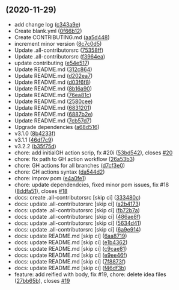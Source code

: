 ##  (2020-11-29)

* add change log ([c343a9e](https://github.com/cdimascio/openapi-spring-webflux-validator/commit/c343a9e))
* Create blank.yml ([0f66b12](https://github.com/cdimascio/openapi-spring-webflux-validator/commit/0f66b12))
* Create CONTRIBUTING.md ([aa5d448](https://github.com/cdimascio/openapi-spring-webflux-validator/commit/aa5d448))
* increment minor version ([8c7c0d5](https://github.com/cdimascio/openapi-spring-webflux-validator/commit/8c7c0d5))
* Update .all-contributorsrc ([75358ff](https://github.com/cdimascio/openapi-spring-webflux-validator/commit/75358ff))
* Update .all-contributorsrc ([f3964ea](https://github.com/cdimascio/openapi-spring-webflux-validator/commit/f3964ea))
* update contributing ([e54e517](https://github.com/cdimascio/openapi-spring-webflux-validator/commit/e54e517))
* Update README.md ([312c864](https://github.com/cdimascio/openapi-spring-webflux-validator/commit/312c864))
* Update README.md ([d202ea7](https://github.com/cdimascio/openapi-spring-webflux-validator/commit/d202ea7))
* Update README.md ([d03f6f8](https://github.com/cdimascio/openapi-spring-webflux-validator/commit/d03f6f8))
* Update README.md ([8b16a90](https://github.com/cdimascio/openapi-spring-webflux-validator/commit/8b16a90))
* Update README.md ([76ea81c](https://github.com/cdimascio/openapi-spring-webflux-validator/commit/76ea81c))
* Update README.md ([2580cee](https://github.com/cdimascio/openapi-spring-webflux-validator/commit/2580cee))
* Update README.md ([6831201](https://github.com/cdimascio/openapi-spring-webflux-validator/commit/6831201))
* Update README.md ([6887b2e](https://github.com/cdimascio/openapi-spring-webflux-validator/commit/6887b2e))
* Update README.md ([7cb57d7](https://github.com/cdimascio/openapi-spring-webflux-validator/commit/7cb57d7))
* Upgrade dependencies ([a68d516](https://github.com/cdimascio/openapi-spring-webflux-validator/commit/a68d516))
* v3.1.0 ([8b4233f](https://github.com/cdimascio/openapi-spring-webflux-validator/commit/8b4233f))
* v3.1.1 ([46df7c9](https://github.com/cdimascio/openapi-spring-webflux-validator/commit/46df7c9))
* v3.2.2 ([b35f75d](https://github.com/cdimascio/openapi-spring-webflux-validator/commit/b35f75d))
* chore: add initialGH action scrip, fx #20i ([53bd542](https://github.com/cdimascio/openapi-spring-webflux-validator/commit/53bd542)), closes [#20](https://github.com/cdimascio/openapi-spring-webflux-validator/issues/20)
* chore: fix path to GH action workflow ([26a53b3](https://github.com/cdimascio/openapi-spring-webflux-validator/commit/26a53b3))
* chore: GH actions for all branches ([d7cf3e0](https://github.com/cdimascio/openapi-spring-webflux-validator/commit/d7cf3e0))
* chore: GH actions syntax ([da544d2](https://github.com/cdimascio/openapi-spring-webflux-validator/commit/da544d2))
* chore: improv pom ([e4a0fe1](https://github.com/cdimascio/openapi-spring-webflux-validator/commit/e4a0fe1))
* chore: update dependendcies, fixed minor pom issues, fix #18 ([8ddfa51](https://github.com/cdimascio/openapi-spring-webflux-validator/commit/8ddfa51)), closes [#18](https://github.com/cdimascio/openapi-spring-webflux-validator/issues/18)
* docs: create .all-contributorsrc [skip ci] ([333480c](https://github.com/cdimascio/openapi-spring-webflux-validator/commit/333480c))
* docs: update .all-contributorsrc [skip ci] ([a2b4173](https://github.com/cdimascio/openapi-spring-webflux-validator/commit/a2b4173))
* docs: update .all-contributorsrc [skip ci] ([fb72b7a](https://github.com/cdimascio/openapi-spring-webflux-validator/commit/fb72b7a))
* docs: update .all-contributorsrc [skip ci] ([486ae8f](https://github.com/cdimascio/openapi-spring-webflux-validator/commit/486ae8f))
* docs: update .all-contributorsrc [skip ci] ([5634d41](https://github.com/cdimascio/openapi-spring-webflux-validator/commit/5634d41))
* docs: update .all-contributorsrc [skip ci] ([6a9e914](https://github.com/cdimascio/openapi-spring-webflux-validator/commit/6a9e914))
* docs: update README.md [skip ci] ([6aa8719](https://github.com/cdimascio/openapi-spring-webflux-validator/commit/6aa8719))
* docs: update README.md [skip ci] ([e1b4362](https://github.com/cdimascio/openapi-spring-webflux-validator/commit/e1b4362))
* docs: update README.md [skip ci] ([c9cae81](https://github.com/cdimascio/openapi-spring-webflux-validator/commit/c9cae81))
* docs: update README.md [skip ci] ([e9ee46f](https://github.com/cdimascio/openapi-spring-webflux-validator/commit/e9ee46f))
* docs: update README.md [skip ci] ([7f8873f](https://github.com/cdimascio/openapi-spring-webflux-validator/commit/7f8873f))
* docs: update README.md [skip ci] ([f46df3b](https://github.com/cdimascio/openapi-spring-webflux-validator/commit/f46df3b))
* feature: add reified with body, fix #19, chore: delete idea files ([27bb65b](https://github.com/cdimascio/openapi-spring-webflux-validator/commit/27bb65b)), closes [#19](https://github.com/cdimascio/openapi-spring-webflux-validator/issues/19)



